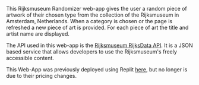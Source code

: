 This Rijksmuseum Randomizer web-app gives the user a random piece of artwork of their chosen type from the collection of the Rijksmuseum in Amsterdam, Netherlands. When a category is chosen or the page is refreshed a new piece of art is provided. For each piece of art the title and artist name are displayed. 

The API used in this web-app is the [Rijksmuseum RijksData API](https://data.rijksmuseum.nl/object-metadata/api/). It is a JSON based service that allows developers to use the Rijksmuseum's freely accessible content.

This Web-App was previously deployed using Replit [here](https://rijksmuseum-randomizer.kategalvin.repl.co/), but no longer is due to their pricing changes.
